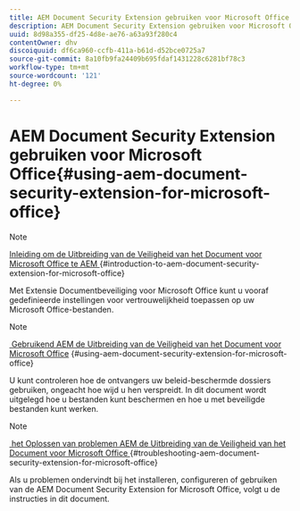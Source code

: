 ```yaml
---
title: AEM Document Security Extension gebruiken voor Microsoft Office
description: AEM Document Security Extension gebruiken voor Microsoft Office
uuid: 8d98a355-df25-4d8e-ae76-a63a93f280c4
contentOwner: dhv
discoiquuid: df6ca960-ccfb-411a-b61d-d52bce0725a7
source-git-commit: 8a10fb9fa24409b695fdaf1431228c6281bf78c3
workflow-type: tm+mt
source-wordcount: '121'
ht-degree: 0%

---
```



# AEM Document Security Extension gebruiken voor Microsoft Office{#using-aem-document-security-extension-for-microsoft-office}

>[!NOTE]
>
>[&#x200B; Inleiding om de Uitbreiding van de Veiligheid van het Document voor Microsoft Office te AEM &#x200B;](../document-security-extension-microsoft-office.md) {#introduction-to-aem-document-security-extension-for-microsoft-office}
>
>Met Extensie Documentbeveiliging voor Microsoft Office kunt u vooraf gedefinieerde instellingen voor vertrouwelijkheid toepassen op uw Microsoft Office-bestanden.

>[!NOTE]
>
>[&#x200B; Gebruikend AEM de Uitbreiding van de Veiligheid van het Document voor Microsoft Office &#x200B;](../using-aem-document-security-extension.md) {#using-aem-document-security-extension-for-microsoft-office}
>
>U kunt controleren hoe de ontvangers uw beleid-beschermde dossiers gebruiken, ongeacht hoe wijd u hen verspreidt. In dit document wordt uitgelegd hoe u bestanden kunt beschermen en hoe u met beveiligde bestanden kunt werken.

>[!NOTE]
>
>[&#x200B; het Oplossen van problemen AEM de Uitbreiding van de Veiligheid van het Document voor Microsoft Office &#x200B;](../troubleshooting-document-security-extension.md) {#troubleshooting-aem-document-security-extension-for-microsoft-office}
>
>Als u problemen ondervindt bij het installeren, configureren of gebruiken van de AEM Document Security Extension for Microsoft Office, volgt u de instructies in dit document.

